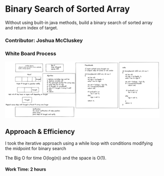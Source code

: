 # Binary Search of Sorted Array

Without using built-in java methods, build a binary search of sorted array and return index of target.

### Contributor: Joshua McCluskey

### White Board Process

![Whiteboard Array Binary search](img/array-binary-search.png)

## Approach & Efficiency

I took the iterative approach using a while loop with conditions modifying the midpoint for binary search

The Big O for time O(log(n)) and the space is O(1).

#### Work Time: 2 hours

